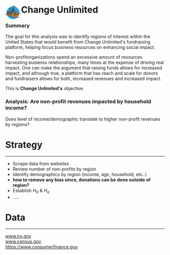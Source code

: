 <h1> <img src="/images/change_unlimited_icon.png"
  width="50"
  height="50"
  style="float:left;"> Change Unlimited </h1>


### Summary
The goal for this analysis was to identify regions of interest within the United States that would benefit from Change Unlimited's fundraising platform, helping focus business resources on enhancing social impact. 

Non-profitorganizations spend an excessive amount of resources harvesting busienss relationships, many times at the expense  of driving real impact. One can make the argument that raising funds allows for increased impact, and although true, a platform that has reach and scale for donors and fundraisers  allows for both, increased revenues and increased impact. 

This is **Change Unlimited's** objective. 


### Analysis: Are non-profit revenues impacted by household income? 
Does level of income/demographic translate to higher non-profit revenues by regions?

# Strategy
-----------
- Scrape data from websites
- Review number of non-profits by region
- Identify demographics by region (income, age, household, etc..)
- **how to remove any bias since, donations can be done outside of region?**
- Establish $H_0$ & $H_a$
- .....


# Data
----------
www.irs.gov <br>
www.census.gov <br>
https://www.consumerfinance.gov <br>
